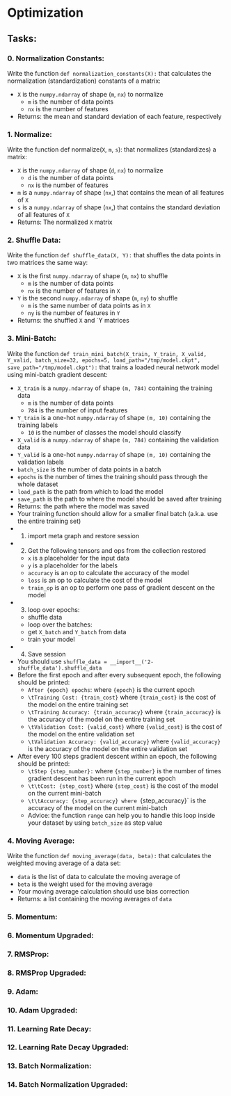 # Optimization

## Tasks:

### 0. Normalization Constants:
Write the function `def normalization_constants(X):` that calculates the normalization (standardization) constants of a matrix:
* `X` is the `numpy.ndarray` of shape (`m`, `nx`) to normalize
  * `m` is the number of data points
  * `nx` is the number of features
* Returns: the mean and standard deviation of each feature, respectively

### 1. Normalize:
Write the function def normalize(`X`, `m`, `s`): that normalizes (standardizes) a matrix:
* `X` is the `numpy.ndarray` of shape (`d`, `nx`) to normalize
  * `d` is the number of data points
  * `nx` is the number of features
* `m` is a `numpy.ndarray` of shape (`nx`,) that contains the mean of all features of `X`
* `s` is a `numpy.ndarray` of shape (`nx`,) that contains the standard deviation of all features of `X`
* Returns: The normalized `X` matrix

### 2. Shuffle Data:
Write the function `def shuffle_data(X, Y):` that shuffles the data points in two matrices the same way:
* `X` is the first `numpy.ndarray` of shape (`m`, `nx`) to shuffle
  * `m` is the number of data points
  * `nx` is the number of features in `X`
* `Y` is the second `numpy.ndarray` of shape (`m`, `ny`) to shuffle
  * `m` is the same number of data points as in `X`
  * `ny` is the number of features in `Y`
* Returns: the shuffled `X` and `Y matrices

### 3. Mini-Batch:
Write the function `def train_mini_batch(X_train, Y_train, X_valid, Y_valid, batch_size=32, epochs=5, load_path="/tmp/model.ckpt", save_path="/tmp/model.ckpt"):` that trains a loaded neural network model using mini-batch gradient descent:

* `X_train` is a `numpy.ndarray` of shape `(m, 784)` containing the training data
  * `m` is the number of data points
  * `784` is the number of input features
* `Y_train` is a one-hot `numpy.ndarray` of shape `(m, 10)` containing the training labels
  * `10` is the number of classes the model should classify
* `X_valid` is a `numpy.ndarray` of shape `(m, 784)` containing the validation data
* `Y_valid` is a one-hot `numpy.ndarray` of shape `(m, 10)` containing the validation labels
* `batch_size` is the number of data points in a batch
* `epochs` is the number of times the training should pass through the whole dataset
* `load_path` is the path from which to load the model
* `save_path` is the path to where the model should be saved after training
* Returns: the path where the model was saved
* Your training function should allow for a smaller final batch (a.k.a. use the entire training set)
* 1) import meta graph and restore session
* 2) Get the following tensors and ops from the collection restored
  * `x` is a placeholder for the input data
  * `y` is a placeholder for the labels
  * `accuracy` is an op to calculate the accuracy of the model
  * `loss` is an op to calculate the cost of the model
  * `train_op` is an op to perform one pass of gradient descent on the model
* 3) loop over epochs:
  * shuffle data
  * loop over the batches:
  * get `X_batch` and `Y_batch` from data
  * train your model
* 4) Save session
* You should use `shuffle_data = __import__('2-shuffle_data').shuffle_data`
* Before the first epoch and after every subsequent epoch, the following should be printed:
  * `After {epoch} epochs`: where `{epoch}` is the current epoch
  * `\tTraining Cost: {train_cost}` where `{train_cost}` is the cost of the model on the entire training set
  * `\tTraining Accuracy: {train_accuracy}` where `{train_accuracy}` is the accuracy of the model on the entire training set
  * `\tValidation Cost: {valid_cost}` where `{valid_cost}` is the cost of the model on the entire validation set
  * `\tValidation Accuracy: {valid_accuracy}` where `{valid_accuracy}` is the accuracy of the model on the entire validation set
* After every 100 steps gradient descent within an epoch, the following should be printed:
  * `\tStep {step_number}:` where `{step_number}` is the number of times gradient descent has been run in the current epoch
  * `\t\tCost: {step_cost}` where `{step_cost}` is the cost of the model on the current mini-batch
  * `\t\tAccuracy: {step_accuracy} where `{step_accuracy}` is the accuracy of the model on the current mini-batch
  * Advice: the function `range` can help you to handle this loop inside your dataset by using `batch_size` as step value

### 4. Moving Average:
Write the function `def moving_average(data, beta):` that calculates the weighted moving average of a data set:
* `data` is the list of data to calculate the moving average of
* `beta` is the weight used for the moving average
* Your moving average calculation should use bias correction
* Returns: a list containing the moving averages of `data`

### 5. Momentum:
### 6. Momentum Upgraded:
### 7. RMSProp:
### 8. RMSProp Upgraded:
### 9. Adam:
### 10. Adam Upgraded:
### 11. Learning Rate Decay:
### 12. Learning Rate Decay Upgraded:
### 13. Batch Normalization:
### 14. Batch Normalization Upgraded:
